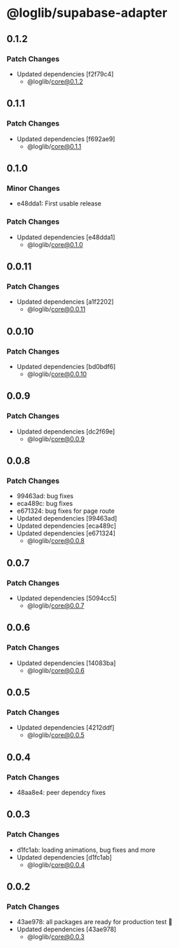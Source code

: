 # @loglib/supabase-adapter

## 0.1.2

### Patch Changes

- Updated dependencies [f2f79c4]
  - @loglib/core@0.1.2

## 0.1.1

### Patch Changes

- Updated dependencies [f692ae9]
  - @loglib/core@0.1.1

## 0.1.0

### Minor Changes

- e48dda1: First usable release

### Patch Changes

- Updated dependencies [e48dda1]
  - @loglib/core@0.1.0

## 0.0.11

### Patch Changes

- Updated dependencies [a1f2202]
  - @loglib/core@0.0.11

## 0.0.10

### Patch Changes

- Updated dependencies [bd0bdf6]
  - @loglib/core@0.0.10

## 0.0.9

### Patch Changes

- Updated dependencies [dc2f69e]
  - @loglib/core@0.0.9

## 0.0.8

### Patch Changes

- 99463ad: bug fixes
- eca489c: bug fixes
- e671324: bug fixes for page route
- Updated dependencies [99463ad]
- Updated dependencies [eca489c]
- Updated dependencies [e671324]
  - @loglib/core@0.0.8

## 0.0.7

### Patch Changes

- Updated dependencies [5094cc5]
  - @loglib/core@0.0.7

## 0.0.6

### Patch Changes

- Updated dependencies [14083ba]
  - @loglib/core@0.0.6

## 0.0.5

### Patch Changes

- Updated dependencies [4212ddf]
  - @loglib/core@0.0.5

## 0.0.4

### Patch Changes

- 48aa8e4: peer dependcy fixes

## 0.0.3

### Patch Changes

- d1fc1ab: loading animations, bug fixes and more
- Updated dependencies [d1fc1ab]
  - @loglib/core@0.0.4

## 0.0.2

### Patch Changes

- 43ae978: all packages are ready for production test 🚀
- Updated dependencies [43ae978]
  - @loglib/core@0.0.3

